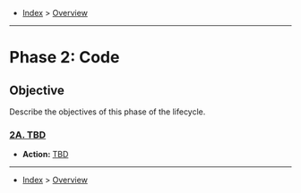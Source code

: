- [Index](../index.md) > [Overview](overview.md)

---

<a id="phase-02"></a>

# Phase 2: Code

## Objective

Describe the objectives of this phase of the lifecycle.

<a id="actions"></a>

<a id="2a"></a>

### [2A. TBD](phase_02_A#top)

- **Action:** [TBD](phase_02_A#2a-action-01)

---

- [Index](../index.md) > [Overview](overview.md)
